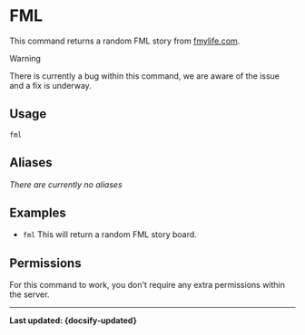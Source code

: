 # FML
This command returns a random FML story from [fmylife.com](http://www.fmylife.com).

> [!WARNING]
>There is currently a bug within this command, we are aware of the issue and a fix is underway.

## Usage
`fml`

## Aliases
*There are currently no aliases*

## Examples
- `fml` This will return a random FML story board.

## Permissions
For this command to work, you don't require any extra permissions within the server.

----

**Last updated: {docsify-updated}**